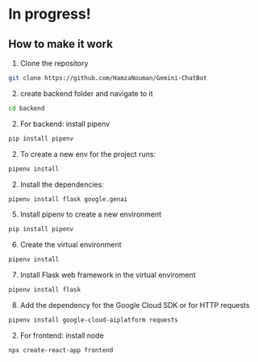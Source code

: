 # In progress!

## How to make it work

1. Clone the repository
```bash
git clone https://github.com/HamzaNouman/Gemini-ChatBot
```

2. create backend folder and navigate to it
```bash
cd backend
```

2. For backend: install pipenv
```bash
pip install pipenv
```

2. To create a new env for the project runs:
```bash
pipenv install
```

2. Install the dependencies:
```bash
pipenv install flask google.genai
```

5. Install pipenv to create a new environment
```bash
pip install pipenv
```

6. Create the virtual environment
```bash
pipenv install
```

7. Install Flask web framework in the virtual enviroment
```bash
pipenv install flask
```

8. Add the dependency for the Google Cloud SDK or for HTTP requests
```bash
pipenv install google-cloud-aiplatform requests
```



2. For frontend: install node
```bash
npx create-react-app frontend
```
